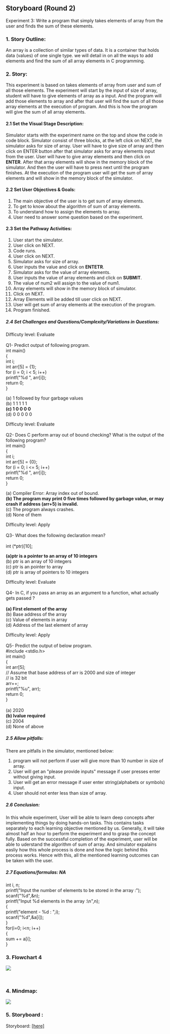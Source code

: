 ## Storyboard (Round 2)

Experiment 3:  Write a program that simply takes elements of array from the user and finds the sum of these elements.

### 1. Story Outline:

An array is a collection of similar types of data. It is a container that holds data (values) of one single type. we will detail in on all the ways to add elements and find the sum of all array elements in C programming.

### 2. Story:

This experiment is based on takes elements of array from user and sum of all those elements. The experiment will start by the input of size of array, student will have to give elements of array as a input. And the program will add those elements to array and after that user will find the sum of all those array elements at the execution of program. And this is how the program will give the sum of all array elements.

#### 2.1 Set the Visual Stage Description:

Simulator starts with the experiment name on the top and show the code in code block. Simulator consist of three blocks, at the left click on NEXT, the simulator asks for size of array. User will have to give size of array and then click on ENTER button after that simulator asks for array elements input from the user. User will have to give array elements and then click on <b>ENTER</b>. After that array elements will show in the memory block of the simulator. And then the user will have to press next until the program finishes. At the execution of the program user will get the sum of array elements and will show in the memory block of the simulator. 


#### 2.2 Set User Objectives & Goals:


1. The main objective of the user is to get sum of array elements.
2. To get to know about the algorithm of sum of array elements.
3. To understand how to assign the elements to array.
4. User need to answer some question based on the experiment. 


#### 2.3 Set the Pathway Activities:

1. User start the simulator.
2. User click on NEXT.
3. Code runs. 
4. User click on NEXT.
5. Simulator asks for size of array.
6. User inputs the value and click on <b>ENTETR</b>.
7. Simulator asks for the value of array elements.
8. User inputs the value of array elements and click on <b>SUBMIT</b>.
9. The value of num2 will assign to the value of num1.
10. Array elements will show in the memory block of simulator.
11. Click on NEXT.
12. Array Elements will be added till user click on NEXT.
13. User will get sum of array elements at the execution of the program.
14. Program finished.

##### 2.4 Set Challenges and Questions/Complexity/Variations in Questions:


Difficuty level: Evaluate<br><br>
Q1- Predict output of following program.<br>
             int main()<br>
                {<br>
             int i;<br>
             int arr[5] = {1};<br>
             for (i = 0; i < 5; i++)<br>
             printf("%d ", arr[i]);<br>
             return 0;<br>
             }<br>

(a) 1 followed by four garbage values <br>
(b) 1 1 1 1 1 <br>
<b>(c) 1 0 0 0 0 </b> <br>
(d) 0 0 0 0 0 <br>

Difficuty level: Evaluate<br><br>
Q2- Does C perform array out of bound checking? What is the output of the following program? <br>
                              int main()<br>
                                {<br>
                               int i;<br>
                               int arr[5] = {0};<br>
                               for (i = 0; i <= 5; i++)<br>
                               printf("%d ", arr[i]);<br>
                               return 0;<br>
                               } <br>
                                  
(a) Compiler Error: Array index out of bound. <br>
<b>(b) The program may print 0 five times followed by garbage value, or may crash if address (arr+5) is invalid.</b> <br>
(c) The program always crashes.<br>
(d) None of them<br>

Difficulty level: Apply<br><br>
Q3- What does the following declaration mean?<br><br>
        int (*ptr)[10];
        <br> 

<b>(a)ptr is a pointer to an array of 10 integers</b><br>
(b) ptr is an array of 10 integers<br>
(c) ptr is an pointer to array<br>
(d) ptr is array of pointers to 10 integers<br>


Difficulty level: Evaluate<br><br>
Q4- In C, if you pass an array as an argument to a function, what actually gets passed ?
<br><br>
<b>(a) First element of the array</b><br>
(b) Base address of the array<br>
(c) Value of elements in array<br>
(d) Address of the last element of array<br>

Difficulty level: Apply<br><br>
Q5-  Predict the output of below program.<br>
            #include <stdio.h><br> 
            int main()<br>
               { <br>
            int arr[5];<br>
            // Assume that base address of arr is 2000 and size of integer <br>
            // is 32 bit  <br>
            arr++;  <br>
            printf("%u", arr);  <br>
            return 0; <br>
            }  
            <br>
(a) 2020<br>
<b>(b) lvalue required</b><br>
(c) 2004<br>
(d) None of above<br>


##### 2.5 Allow pitfalls:

There are pitfalls in the simulator, mentioned below:
1. program will not perform if user will give more than 10 number in size of array.
2. User will get an "please provide inputs" message if user presses enter without giving input.
3. User will get an error message if user enter string(alphabets or symbols) input.
4. User should not enter less than size of array.

##### 2.6 Conclusion:

In this whole experiment, User will be able to learn deep concepts after implementing things by doing hands-on tasks. This contains tasks separately to each learning objective mentioned by us. Generally, it will take almost half an hour to perform the experiment and to grasp the concept fully. Based on the successful completion of the experiment, user will be able to uderstand the algorithm of sum of array. And simulator expalains easliy how this whole process is done and how the logic behind this process works. Hence with this, all the mentioned learning outcomes can be taken with the user.

##### 2.7 Equations/formulas: NA
int i, n;<br>
printf("Input the number of elements to be stored in the array :");<br>
       scanf("%d",&n);<br> 
printf("Input %d elements in the array :\n",n);<br>
      { <br>
      printf("element - %d : ",i); <br>
       scanf("%d",&a[i]); <br>
       } <br>
for(i=0; i<n; i++)<br>
   { <br>
      sum += a[i]; <br>
   }<br>

### 3. Flowchart 4
<img src="flowchart/flowchart.png"/><br>

<br>

### 4. Mindmap:
<img src="mindmap/mindmap.png"/>
<br>
 
### 5. Storyboard :
Storyboard: <a href="Storyboard/carwiper.gif"> [here]</a>
